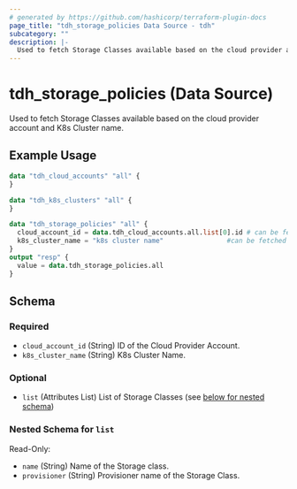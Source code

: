 ```yaml
---
# generated by https://github.com/hashicorp/terraform-plugin-docs
page_title: "tdh_storage_policies Data Source - tdh"
subcategory: ""
description: |-
  Used to fetch Storage Classes available based on the cloud provider account and K8s Cluster name.
---
```


# tdh_storage_policies (Data Source)

Used to fetch Storage Classes available based on the cloud provider account and K8s Cluster name.

## Example Usage

```terraform
data "tdh_cloud_accounts" "all" {
}

data "tdh_k8s_clusters" "all" {
}

data "tdh_storage_policies" "all" {
  cloud_account_id = data.tdh_cloud_accounts.all.list[0].id # can be fetched from the datasource 'tdh_cloud_accounts'
  k8s_cluster_name = "k8s cluster name"                #can be fetched from the datasource 'tdh_k8s_clusters'
}
output "resp" {
  value = data.tdh_storage_policies.all
}
```

<!-- schema generated by tfplugindocs -->
## Schema

### Required

- `cloud_account_id` (String) ID of the Cloud Provider Account.
- `k8s_cluster_name` (String) K8s Cluster Name.

### Optional

- `list` (Attributes List) List of Storage Classes (see [below for nested schema](#nestedatt--list))

<a id="nestedatt--list"></a>
### Nested Schema for `list`

Read-Only:

- `name` (String) Name of the Storage class.
- `provisioner` (String) Provisioner name of the Storage Class.


